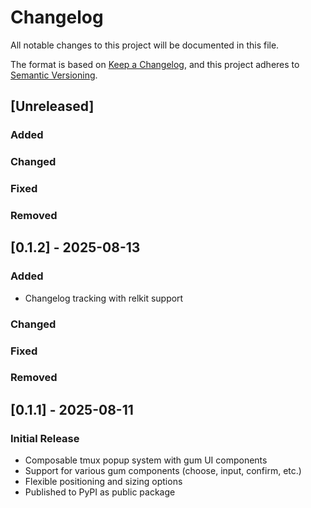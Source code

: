 # Changelog

All notable changes to this project will be documented in this file.

The format is based on [Keep a Changelog](https://keepachangelog.com/en/1.1.0/),
and this project adheres to [Semantic Versioning](https://semver.org/spec/v2.0.0.html).

## [Unreleased]

### Added

### Changed

### Fixed

### Removed

## [0.1.2] - 2025-08-13

### Added
- Changelog tracking with relkit support

### Changed

### Fixed

### Removed

## [0.1.1] - 2025-08-11

### Initial Release
- Composable tmux popup system with gum UI components
- Support for various gum components (choose, input, confirm, etc.)
- Flexible positioning and sizing options
- Published to PyPI as public package
